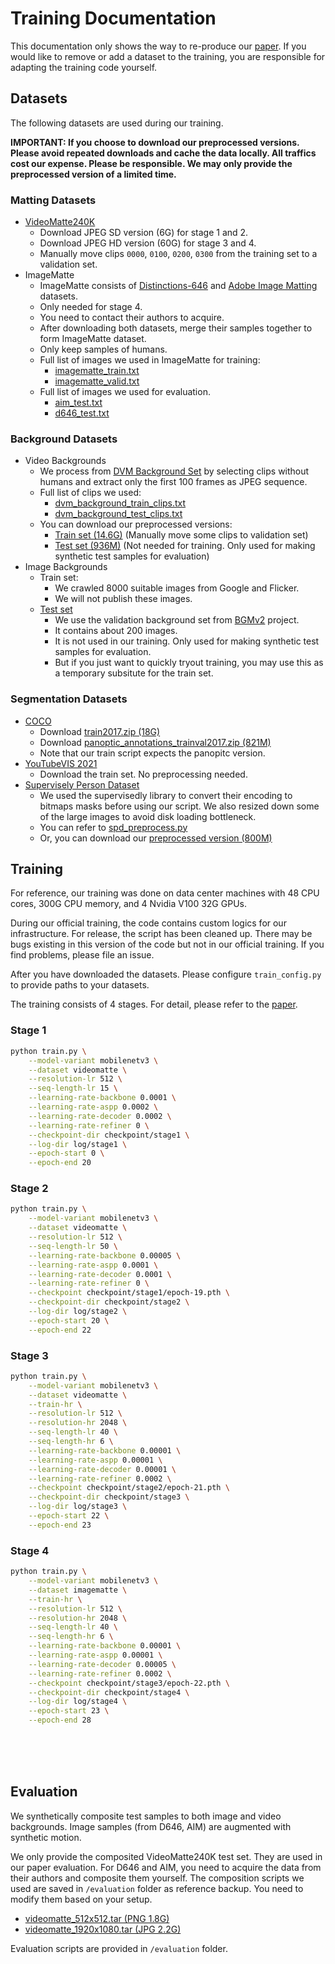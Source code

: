 # Training Documentation

This documentation only shows the way to re-produce our [paper](https://peterl1n.github.io/RobustVideoMatting/). If you would like to remove or add a dataset to the training, you are responsible for adapting the training code yourself.

## Datasets

The following datasets are used during our training.

**IMPORTANT: If you choose to download our preprocessed versions. Please avoid repeated downloads and cache the data locally. All traffics cost our expense. Please be responsible. We may only provide the preprocessed version of a limited time.**

### Matting Datasets
* [VideoMatte240K](https://grail.cs.washington.edu/projects/background-matting-v2/#/datasets)
    * Download JPEG SD version (6G) for stage 1 and 2.
    * Download JPEG HD version (60G) for stage 3 and 4.
    * Manually move clips `0000`, `0100`, `0200`, `0300` from the training set to a validation set.
* ImageMatte
    * ImageMatte consists of [Distinctions-646](https://wukaoliu.github.io/HAttMatting/) and [Adobe Image Matting](https://sites.google.com/view/deepimagematting) datasets.
    * Only needed for stage 4.
    * You need to contact their authors to acquire.
    * After downloading both datasets, merge their samples together to form ImageMatte dataset.
    * Only keep samples of humans.
    * Full list of images we used in ImageMatte for training:
        * [imagematte_train.txt](/documentation/misc/imagematte_train.txt)
        * [imagematte_valid.txt](/documentation/misc/imagematte_train.txt)
    * Full list of images we used for evaluation.
        * [aim_test.txt](/documentation/misc/aim_test.txt)
        * [d646_test.txt](/documentation/misc/d646_test.txt)
### Background Datasets
* Video Backgrounds
    * We process from [DVM Background Set](https://github.com/nowsyn/DVM) by selecting clips without humans and extract only the first 100 frames as JPEG sequence.
    * Full list of clips we used:
        * [dvm_background_train_clips.txt](/documentation/misc/dvm_background_train_clips.txt)
        * [dvm_background_test_clips.txt](/documentation/misc/dvm_background_test_clips.txt)
    * You can download our preprocessed versions:
        * [Train set (14.6G)](https://robustvideomatting.blob.core.windows.net/data/BackgroundVideosTrain.tar) (Manually move some clips to validation set)
        * [Test set (936M)](https://robustvideomatting.blob.core.windows.net/data/BackgroundVideosTest.tar) (Not needed for training. Only used for making synthetic test samples for evaluation)
* Image Backgrounds
    * Train set:
        * We crawled 8000 suitable images from Google and Flicker.
        * We will not publish these images.
    * [Test set](https://grail.cs.washington.edu/projects/background-matting-v2/#/datasets)
        * We use the validation background set from [BGMv2](https://grail.cs.washington.edu/projects/background-matting-v2/) project.
        * It contains about 200 images.
        * It is not used in our training. Only used for making synthetic test samples for evaluation.
        * But if you just want to quickly tryout training, you may use this as a temporary subsitute for the train set.

### Segmentation Datasets

* [COCO](https://cocodataset.org/#download)
    * Download [train2017.zip (18G)](http://images.cocodataset.org/zips/train2017.zip)
    * Download [panoptic_annotations_trainval2017.zip (821M)](http://images.cocodataset.org/annotations/panoptic_annotations_trainval2017.zip)
    * Note that our train script expects the panopitc version.
* [YouTubeVIS 2021](https://youtube-vos.org/dataset/vis/)
    * Download the train set. No preprocessing needed.
* [Supervisely Person Dataset](https://supervise.ly/explore/projects/supervisely-person-dataset-23304/datasets)
    * We used the supervisedly library to convert their encoding to bitmaps masks before using our script. We also resized down some of the large images to avoid disk loading bottleneck.
    * You can refer to [spd_preprocess.py](/documentation/misc/spd_preprocess.py)
    * Or, you can download our [preprocessed version (800M)](https://robustvideomatting.blob.core.windows.net/data/SuperviselyPersonDataset.tar)

## Training

For reference, our training was done on data center machines with 48 CPU cores, 300G CPU memory, and 4 Nvidia V100 32G GPUs.

During our official training, the code contains custom logics for our infrastructure. For release, the script has been cleaned up. There may be bugs existing in this version of the code but not in our official training. If you find problems, please file an issue.

After you have downloaded the datasets. Please configure `train_config.py` to provide paths to your datasets.

The training consists of 4 stages. For detail, please refer to the [paper](https://peterl1n.github.io/RobustVideoMatting/).

### Stage 1
```sh
python train.py \
    --model-variant mobilenetv3 \
    --dataset videomatte \
    --resolution-lr 512 \
    --seq-length-lr 15 \
    --learning-rate-backbone 0.0001 \
    --learning-rate-aspp 0.0002 \
    --learning-rate-decoder 0.0002 \
    --learning-rate-refiner 0 \
    --checkpoint-dir checkpoint/stage1 \
    --log-dir log/stage1 \
    --epoch-start 0 \
    --epoch-end 20
```

### Stage 2
```sh
python train.py \
    --model-variant mobilenetv3 \
    --dataset videomatte \
    --resolution-lr 512 \
    --seq-length-lr 50 \
    --learning-rate-backbone 0.00005 \
    --learning-rate-aspp 0.0001 \
    --learning-rate-decoder 0.0001 \
    --learning-rate-refiner 0 \
    --checkpoint checkpoint/stage1/epoch-19.pth \
    --checkpoint-dir checkpoint/stage2 \
    --log-dir log/stage2 \
    --epoch-start 20 \
    --epoch-end 22
```

### Stage 3
```sh
python train.py \
    --model-variant mobilenetv3 \
    --dataset videomatte \
    --train-hr \
    --resolution-lr 512 \
    --resolution-hr 2048 \
    --seq-length-lr 40 \
    --seq-length-hr 6 \
    --learning-rate-backbone 0.00001 \
    --learning-rate-aspp 0.00001 \
    --learning-rate-decoder 0.00001 \
    --learning-rate-refiner 0.0002 \
    --checkpoint checkpoint/stage2/epoch-21.pth \
    --checkpoint-dir checkpoint/stage3 \
    --log-dir log/stage3 \
    --epoch-start 22 \
    --epoch-end 23
```

### Stage 4
```sh
python train.py \
    --model-variant mobilenetv3 \
    --dataset imagematte \
    --train-hr \
    --resolution-lr 512 \
    --resolution-hr 2048 \
    --seq-length-lr 40 \
    --seq-length-hr 6 \
    --learning-rate-backbone 0.00001 \
    --learning-rate-aspp 0.00001 \
    --learning-rate-decoder 0.00005 \
    --learning-rate-refiner 0.0002 \
    --checkpoint checkpoint/stage3/epoch-22.pth \
    --checkpoint-dir checkpoint/stage4 \
    --log-dir log/stage4 \
    --epoch-start 23 \
    --epoch-end 28
```

<br><br><br>

## Evaluation

We synthetically composite test samples to both image and video backgrounds. Image samples (from D646, AIM) are augmented with synthetic motion.

We only provide the composited VideoMatte240K test set. They are used in our paper evaluation. For D646 and AIM, you need to acquire the data from their authors and composite them yourself. The composition scripts we used are saved in `/evaluation` folder as reference backup. You need to modify them based on your setup.

* [videomatte_512x512.tar (PNG 1.8G)](https://robustvideomatting.blob.core.windows.net/eval/videomatte_512x288.tar)
* [videomatte_1920x1080.tar (JPG 2.2G)](https://robustvideomatting.blob.core.windows.net/eval/videomatte_1920x1080.tar)

Evaluation scripts are provided in `/evaluation` folder.